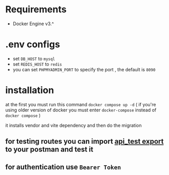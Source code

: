 # Requirements 
- Docker Engine v3.^

# .env configs

- set `DB_HOST` to `mysql` 
- set `REDIS_HOST` to `redis`
- you can set `PHPMYADMIN_PORT` to specify the port , the default is `8090`



# installation

at the first you must run this command `docker compose up -d` ( if you're using older version of docker 
you must enter `docker-compose` instead of `docker compose` ) 

it installs vendor and vite dependency and then do the migration



## for testing routes you can import [api_test export](./api_test.postman_collection.json) to your postman and test it

## for authentication use `Bearer Token`
